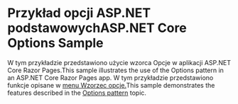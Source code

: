 # <a name="aspnet-core-options-sample"></a><span data-ttu-id="8afe4-101">Przykład opcji ASP.NET podstawowych</span><span class="sxs-lookup"><span data-stu-id="8afe4-101">ASP.NET Core Options Sample</span></span>

<span data-ttu-id="8afe4-102">W tym przykładzie przedstawiono użycie wzorca Opcje w aplikacji ASP.NET Core Razor Pages.</span><span class="sxs-lookup"><span data-stu-id="8afe4-102">This sample illustrates the use of the Options pattern in an ASP.NET Core Razor Pages app.</span></span> <span data-ttu-id="8afe4-103">W tym przykładzie przedstawiono funkcje opisane w [menu Wzorzec opcje.](https://docs.microsoft.com/aspnet/core/fundamentals/configuration/options)</span><span class="sxs-lookup"><span data-stu-id="8afe4-103">This sample demonstrates the features described in the [Options pattern](https://docs.microsoft.com/aspnet/core/fundamentals/configuration/options) topic.</span></span>
